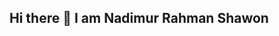 ## Hi there 👋 I am Nadimur Rahman Shawon

<!--
**nadimurshawon/nadimurshawon** is a ✨ _special_ ✨ repository because its `README.md` (this file) appears on your GitHub profile.

Here are some ideas to get you started:


## 🌐 Socials:
[![LinkedIn](https://img.shields.io/badge/LinkedIn-%230077B5.svg?logo=linkedin&logoColor=white)](https://linkedin.com/in/https://www.linkedin.com/in/nadimurshawon74/) 

# 💻 Tech Stack:
![Python](https://img.shields.io/badge/python-3670A0?style=for-the-badge&logo=python&logoColor=ffdd54) ![HTML5](https://img.shields.io/badge/html5-%23E34F26.svg?style=for-the-badge&logo=html5&logoColor=white) ![CSS3](https://img.shields.io/badge/css3-%231572B6.svg?style=for-the-badge&logo=css3&logoColor=white) ![Heroku](https://img.shields.io/badge/heroku-%23430098.svg?style=for-the-badge&logo=heroku&logoColor=white) ![Git](https://img.shields.io/badge/git-%23F05033.svg?style=for-the-badge&logo=git&logoColor=white)
# 📊 GitHub Stats:
![](https://github-readme-stats.vercel.app/api?username=nadimurshawon&theme=dark&hide_border=false&include_all_commits=false&count_private=false)<br/>
![](https://github-readme-streak-stats.herokuapp.com/?user=nadimurshawon&theme=dark&hide_border=false)<br/>
![](https://github-readme-stats.vercel.app/api/top-langs/?username=nadimurshawon&theme=dark&hide_border=false&include_all_commits=false&count_private=false&layout=compact)

---
[![](https://visitcount.itsvg.in/api?id=nadimurshawon&icon=0&color=0)](https://visitcount.itsvg.in)

<!-- Proudly created with GPRM ( https://gprm.itsvg.in ) -->
